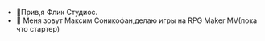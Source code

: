 - 👋Прив,я Флик Студиос.
- 👀 Меня зовут Максим
Соникофан,делаю игры на RPG Maker MV(пока что стартер)

<!---
FlickStudios/FlickStudios is a ✨ special ✨ repository because its `README.md` (this file) appears on your GitHub profile.
You can click the Preview link to take a look at your changes.
--->
